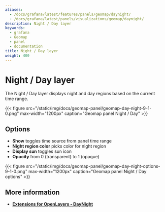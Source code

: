 ```yaml
---
aliases:
  - /docs/grafana/latest/features/panels/geomap/daynight/
  - /docs/grafana/latest/panels/visualizations/geomap/daynight/
description: Night / Day layer
keywords:
  - grafana
  - Geomap
  - panel
  - documentation
title: Night / Day layer
weight: 400
---
```


# Night / Day layer

The Night / Day layer displays night and day regions based on the current time range.

{{< figure src="/static/img/docs/geomap-panel/geomap-day-night-9-1-0.png" max-width="1200px" caption="Geomap panel Night / Day" >}}

## Options

- **Show** toggles time source from panel time range
- **Night region color** picks color for night region
- **Display sun** toggles sun icon
- **Opacity** from 0 (transparent) to 1 (opaque)

{{< figure src="/static/img/docs/geomap-panel/geomap-day-night-options-9-1-0.png" max-width="1200px" caption="Geomap panel Night / Day options" >}}

## More information

- [**Extensions for OpenLayers - DayNight**](https://viglino.github.io/ol-ext/examples/layer/map.daynight.html)
